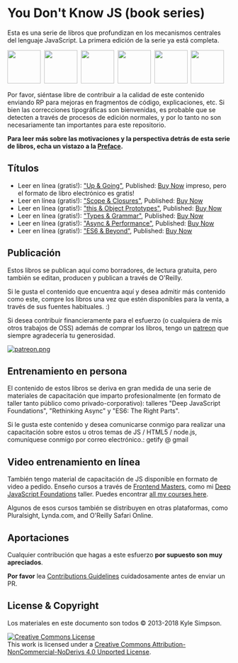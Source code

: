 # You Don't Know JS (book series)


Esta es una serie de libros que profundizan en los mecanismos centrales del lenguaje JavaScript. La primera edición de la serie ya está completa.

<a href="http://www.ebooks.com/1993212/you-don-t-know-js-up-going/simpson-kyle/"><img src="up %26 going/cover.jpg" width="75"></a>&nbsp;
<a href="http://www.ebooks.com/1647631/you-don-t-know-js-scope-closures/simpson-kyle/"><img src="scope %26 closures/cover.jpg" width="75"></a>&nbsp;
<a href="http://www.ebooks.com/1734321/you-don-t-know-js-this-object-prototypes/simpson-kyle/"><img src="this %26 object prototypes/cover.jpg" width="75"></a>&nbsp;
<a href="http://www.ebooks.com/1935541/you-don-t-know-js-types-grammar/simpson-kyle/"><img src="types %26 grammar/cover.jpg" width="75"></a>&nbsp;
<a href="http://www.ebooks.com/1977375/you-don-t-know-js-async-performance/simpson-kyle/"><img src="async %26 performance/cover.jpg" width="75"></a>&nbsp;
<a href="http://www.ebooks.com/2481820/you-don-t-know-js-es6-beyond/simpson-kyle/"><img src="es6 %26 beyond/cover.jpg" width="75"></a>

Por favor, siéntase libre de contribuir a la calidad de este contenido enviando RP para mejoras en fragmentos de código, explicaciones, etc. Si bien las correcciones tipográficas son bienvenidas, es probable que se detecten a través de procesos de edición normales, y por lo tanto no son necesariamente tan importantes para este repositorio.

**Para leer más sobre las motivaciones y la perspectiva detrás de esta serie de libros, echa un vistazo a la [Preface](preface.md).**

## Títulos

* Leer en línea (gratis!): ["Up & Going"](up\%20&\%20going/README.md#you-dont-know-js-up--going), Published: [Buy Now](http://www.ebooks.com/1993212/you-don-t-know-js-up-going/simpson-kyle/) impreso, pero el formato de libro electrónico es gratis!
* Leer en línea (gratis!): ["Scope & Closures"](scope\%20&\%20closures/README.md#you-dont-know-js-scope--closures), Published: [Buy Now](http://www.ebooks.com/1647631/you-don-t-know-js-scope-closures/simpson-kyle/)
* Leer en línea (gratis!): ["this & Object Prototypes"](this\%20&\%20object\%20prototypes/README.md#you-dont-know-js-this--object-prototypes), Published: [Buy Now](http://www.ebooks.com/1734321/you-don-t-know-js-this-object-prototypes/simpson-kyle/)
* Leer en línea (gratis!): ["Types & Grammar"](types\%20&\%20grammar/README.md#you-dont-know-js-types--grammar), Published: [Buy Now](http://www.ebooks.com/1935541/you-don-t-know-js-types-grammar/simpson-kyle/)
* Leer en línea (gratis!): ["Async & Performance"](async\%20&\%20performance/README.md#you-dont-know-js-async--performance), Published: [Buy Now](http://www.ebooks.com/1977375/you-don-t-know-js-async-performance/simpson-kyle/)
* Leer en línea (gratis!): ["ES6 & Beyond"](es6\%20&\%20beyond/README.md#you-dont-know-js-es6--beyond), Published: [Buy Now](http://www.ebooks.com/2481820/you-don-t-know-js-es6-beyond/simpson-kyle/)

## Publicación

Estos libros se publican aquí como borradores, de lectura gratuita, pero también se editan, producen y publican a través de O'Reilly.

Si le gusta el contenido que encuentra aquí y desea admitir más contenido como este, compre los libros una vez que estén disponibles para la venta, a través de sus fuentes habituales. :)

Si desea contribuir financieramente para el esfuerzo (o cualquiera de mis otros trabajos de OSS) además de comprar los libros, tengo un [patreon](https://www.patreon.com/getify) que siempre agradecería tu generosidad.

<a href="https://www.patreon.com/getify">[![patreon.png](https://c5.patreon.com/external/logo/become_a_patron_button.png)](https://www.patreon.com/getify)</a>

## Entrenamiento en persona

El contenido de estos libros se deriva en gran medida de una serie de materiales de capacitación que imparto profesionalmente (en formato de taller tanto público como privado-corporativo): talleres "Deep JavaScript Foundations", "Rethinking Async" y "ES6: The Right Parts".

Si le gusta este contenido y desea comunicarse conmigo para realizar una capacitación sobre estos u otros temas de JS / HTML5 / node.js, comuníquese conmigo por correo electrónico.: getify @ gmail

## Video entrenamiento en línea

También tengo material de capacitación de JS disponible en formato de video a pedido. Enseño cursos a través de [Frontend Masters](https://FrontendMasters.com), como mi [Deep JavaScript Foundations](https://frontendmasters.com/courses/javascript-foundations/) 
taller. Puedes encontrar [all my courses here](https://frontendmasters.com/kyle-simpson/).

Algunos de esos cursos también se distribuyen en otras plataformas, como Pluralsight, Lynda.com, and O'Reilly Safari Online.

## Aportaciones

Cualquier contribución que hagas a este esfuerzo **por supuesto son muy apreciados**.

**Por favor** lea [Contributions Guidelines](CONTRIBUTING.md) cuidadosamente antes de enviar un PR.

## License & Copyright

Los materiales en este documento son todos &copy; 2013-2018 Kyle Simpson.

<a rel="license" href="http://creativecommons.org/licenses/by-nc-nd/4.0/"><img alt="Creative Commons License" style="border-width:0" src="https://i.creativecommons.org/l/by-nc-nd/4.0/88x31.png" /></a><br />This work is licensed under a <a rel="license" href="http://creativecommons.org/licenses/by-nc-nd/4.0/">Creative Commons Attribution-NonCommercial-NoDerivs 4.0 Unported License</a>.
